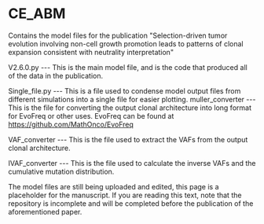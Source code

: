 # CE_ABM
Contains the model files for the publication "Selection-driven tumor evolution involving non-cell growth promotion leads to patterns of clonal expansion consistent with neutrality interpretation"

V2.6.0.py --- This is the main model file, and is the code that produced all of the data in the publication. 

Single_file.py --- This is a file used to condense model output files from different simulations into a single file for easier plotting.
muller_converter --- This is the file for converting the output clonal architecture into long format for EvoFreq or other uses. EvoFreq can be found at https://github.com/MathOnco/EvoFreq

VAF_converter --- This is the file used to extract the VAFs from the output clonal architecture.

IVAF_converter --- This is the file used to calculate the inverse VAFs and the cumulative mutation distribution. 

The model files are still being uploaded and edited, this page is a placeholder for the manuscript. If you are reading this text, note that the repository is incomplete and will be completed before the publication of the aforementioned paper. 
